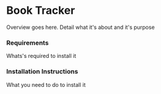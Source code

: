 # Book Tracker
Overview goes here. Detail what it's about and it's purpose

### Requirements
Whats's required to install it

### Installation Instructions
What you need to do to install it

